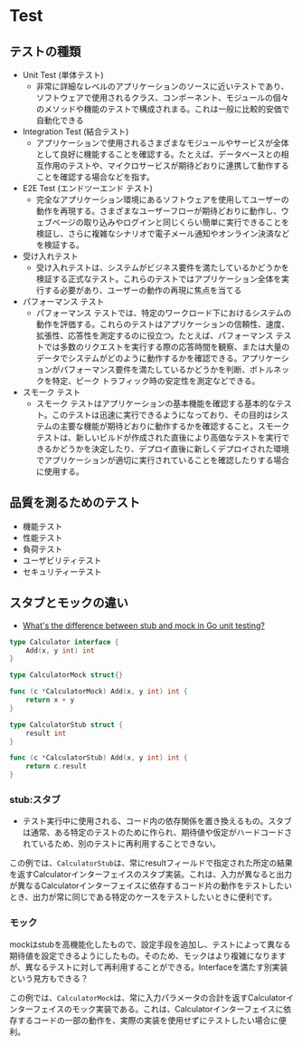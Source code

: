 # Test

## テストの種類

- Unit Test (単体テスト)
  - 非常に詳細なレベルのアプリケーションのソースに近いテストであり、ソフトウェアで使用されるクラス、コンポーネント、モジュールの個々のメソッドや機能のテストで構成されまる。これは一般に比較的安価で自動化できる
- Integration Test (結合テスト)
  - アプリケーションで使用されるさまざまなモジュールやサービスが全体として良好に機能することを確認する。たとえば、データベースとの相互作用のテストや、マイクロサービスが期待どおりに連携して動作することを確認する場合などを指す。
- E2E Test (エンドツーエンド テスト)
  - 完全なアプリケーション環境にあるソフトウェアを使用してユーザーの動作を再現する。さまざまなユーザーフローが期待どおりに動作し、ウェブページの取り込みやログインと同じくらい簡単に実行できることを検証し、さらに複雑なシナリオで電子メール通知やオンライン決済などを検証する。
- 受け入れテスト
  - 受け入れテストは、システムがビジネス要件を満たしているかどうかを検証する正式なテスト。これらのテストではアプリケーション全体を実行する必要があり、ユーザーの動作の再現に焦点を当てる
- パフォーマンス テスト
  - パフォーマンス テストでは、特定のワークロード下におけるシステムの動作を評価する。これらのテストはアプリケーションの信頼性、速度、拡張性、応答性を測定するのに役立つ。たとえば、パフォーマンス テストでは多数のリクエストを実行する際の応答時間を観察、または大量のデータでシステムがどのように動作するかを確認できる。アプリケーションがパフォーマンス要件を満たしているかどうかを判断、ボトルネックを特定、ピーク トラフィック時の安定性を測定などできる。
- スモーク テスト
  - スモーク テストはアプリケーションの基本機能を確認する基本的なテスト。このテストは迅速に実行できるようになっており、その目的はシステムの主要な機能が期待どおりに動作するかを確認すること。スモーク テストは、新しいビルドが作成された直後により高価なテストを実行できるかどうかを決定したり、デプロイ直後に新しくデプロイされた環境でアプリケーションが適切に実行されていることを確認したりする場合に使用する。

## 品質を測るためのテスト

- 機能テスト
- 性能テスト
- 負荷テスト
- ユーザビリティテスト
- セキュリティーテスト

## スタブとモックの違い

- [What's the difference between stub and mock in Go unit testing?](https://stackoverflow.com/questions/53360256/whats-the-difference-between-stub-and-mock-in-go-unit-testing)

```go
type Calculator interface {
    Add(x, y int) int
}

type CalculatorMock struct{}

func (c *CalculatorMock) Add(x, y int) int {
    return x + y
}

type CalculatorStub struct {
    result int
}

func (c *CalculatorStub) Add(x, y int) int {
    return c.result
}
```

### stub:スタブ

- テスト実行中に使用される、コード内の依存関係を置き換えるもの。スタブは通常、ある特定のテストのために作られ、期待値や仮定がハードコードされているため、別のテストに再利用することできない。

この例では、`CalculatorStub`は、常にresultフィールドで指定された所定の結果を返すCalculatorインターフェイスのスタブ実装。これは、入力が異なると出力が異なるCalculatorインターフェイスに依存するコード片の動作をテストしたいとき、出力が常に同じである特定のケースをテストしたいときに便利です。

### モック

mockはstubを高機能化したもので、設定手段を追加し、テストによって異なる期待値を設定できるようにしたもの。そのため、モックはより複雑になりますが、異なるテストに対して再利用することができる。Interfaceを満たす別実装という見方もできる？

この例では、`CalculatorMock`は、常に入力パラメータの合計を返すCalculatorインターフェイスのモック実装である。これは、Calculatorインターフェイスに依存するコードの一部の動作を、実際の実装を使用せずにテストしたい場合に便利。
